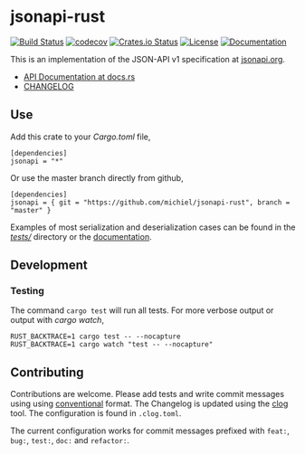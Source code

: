 # jsonapi-rust

[![Build Status](https://travis-ci.org/michiel/jsonapi-rust.svg?branch=master)](https://travis-ci.org/michiel/jsonapi-rust)
[![codecov](https://codecov.io/gh/michiel/jsonapi-rust/branch/master/graph/badge.svg)](https://codecov.io/gh/michiel/jsonapi-rust)
[![Crates.io Status](http://meritbadge.herokuapp.com/jsonapi)](https://crates.io/crates/jsonapi)
[![License](https://img.shields.io/badge/license-MIT-blue.svg)](https://raw.githubusercontent.com/michiel/jsonapi-rust/master/LICENSE)
[![Documentation](https://docs.rs/jsonapi/badge.svg)](https://docs.rs/jsonapi)

This is an implementation of the JSON-API v1 specification at [jsonapi.org](http://jsonapi.org/).

  * [API Documentation at docs.rs](https://docs.rs/jsonapi)
  * [CHANGELOG](https://github.com/michiel/jsonapi-rust/blob/master/CHANGELOG.md)

## Use

Add this crate to your _Cargo.toml_ file,

    [dependencies]
    jsonapi = "*"

Or use the master branch directly from github,

    [dependencies]
    jsonapi = { git = "https://github.com/michiel/jsonapi-rust", branch = "master" }

Examples of most serialization and deserialization cases can be found in the [_tests/_](https://github.com/michiel/jsonapi-rust/tree/master/tests) directory or the [documentation](https://docs.rs/jsonapi).

## Development

### Testing

The command `cargo test` will run all tests. For more verbose output or output with _cargo watch_,

    RUST_BACKTRACE=1 cargo test -- --nocapture
    RUST_BACKTRACE=1 cargo watch "test -- --nocapture"

## Contributing

Contributions are welcome. Please add tests and write commit messages using 
using [conventional](https://github.com/conventional-changelog/conventional-changelog/blob/a5505865ff3dd710cf757f50530e73ef0ca641da/conventions/angular.md) format. The Changelog is updated using the [clog](https://github.com/clog-tool/clog-cli) tool. The configuration is found in `.clog.toml`.

The current configuration works for commit messages prefixed with `feat:`, `bug:`, `test:`, `doc:` and `refactor:`.

